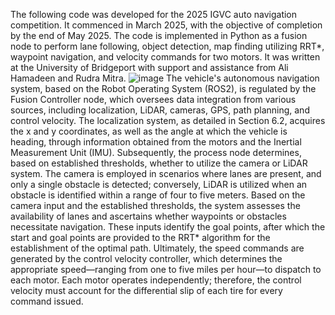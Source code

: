 The following code was developed for the 2025 IGVC auto navigation competition. It commenced in March 2025, with the objective of completion by the end of May 2025. The code is implemented in Python as a fusion node to perform lane following, object detection, map finding utilizing RRT*, waypoint navigation, and velocity commands for two motors. It was written at the University of Bridgeport with support and assistance from Ali Hamadeen and Rudra Mitra. 
![image](https://github.com/user-attachments/assets/9a785ec3-88bb-4d29-98a0-2ad5f02fa4b9)
The vehicle's autonomous navigation system, based on the Robot Operating System (ROS2), is regulated by the Fusion Controller node, which oversees data integration from various sources, including localization, LiDAR, cameras, GPS, path planning, and control velocity. The localization system, as detailed in Section 6.2, acquires the x and y coordinates, as well as the angle at which the vehicle is heading, through information obtained from the motors and the Inertial Measurement Unit (IMU). Subsequently, the process node determines, based on established thresholds, whether to utilize the camera or LiDAR system. The camera is employed in scenarios where lanes are present, and only a single obstacle is detected; conversely, LiDAR is utilized when an obstacle is identified within a range of four to five meters. Based on the camera input and the established thresholds, the system assesses the availability of lanes and ascertains whether waypoints or obstacles necessitate navigation. These inputs identify the goal points, after which the start and goal points are provided to the RRT* algorithm for the establishment of the optimal path. Ultimately, the speed commands are generated by the control velocity controller, which determines the appropriate speed—ranging from one to five miles per hour—to dispatch to each motor. Each motor operates independently; therefore, the control velocity must account for the differential slip of each tire for every command issued.  

